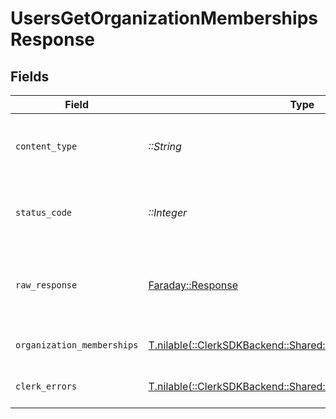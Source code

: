 # UsersGetOrganizationMembershipsResponse


## Fields

| Field                                                                                                           | Type                                                                                                            | Required                                                                                                        | Description                                                                                                     |
| --------------------------------------------------------------------------------------------------------------- | --------------------------------------------------------------------------------------------------------------- | --------------------------------------------------------------------------------------------------------------- | --------------------------------------------------------------------------------------------------------------- |
| `content_type`                                                                                                  | *::String*                                                                                                      | :heavy_check_mark:                                                                                              | HTTP response content type for this operation                                                                   |
| `status_code`                                                                                                   | *::Integer*                                                                                                     | :heavy_check_mark:                                                                                              | HTTP response status code for this operation                                                                    |
| `raw_response`                                                                                                  | [Faraday::Response](https://www.rubydoc.info/gems/faraday/Faraday/Response)                                     | :heavy_check_mark:                                                                                              | Raw HTTP response; suitable for custom response parsing                                                         |
| `organization_memberships`                                                                                      | [T.nilable(::ClerkSDKBackend::Shared::OrganizationMemberships)](../../models/shared/organizationmemberships.md) | :heavy_minus_sign:                                                                                              | A list of organization memberships                                                                              |
| `clerk_errors`                                                                                                  | [T.nilable(::ClerkSDKBackend::Shared::ClerkErrors)](../../models/shared/clerkerrors.md)                         | :heavy_minus_sign:                                                                                              | Request was not successful                                                                                      |
